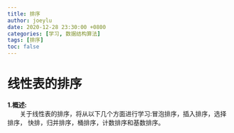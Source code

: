 ```yaml
---
title: 排序
author: joeylu
date: 2020-12-28 23:30:00 +0800
categories: [学习, 数据结构算法]
tags: [排序]
toc: false
---
```


# 线性表的排序
**1.概述:**  
&ensp;&ensp;&ensp;&ensp;关于线性表的排序，将从以下几个方面进行学习:冒泡排序，插入排序，选择排序，
快排，归并排序，桶排序，计数排序和基数排序。